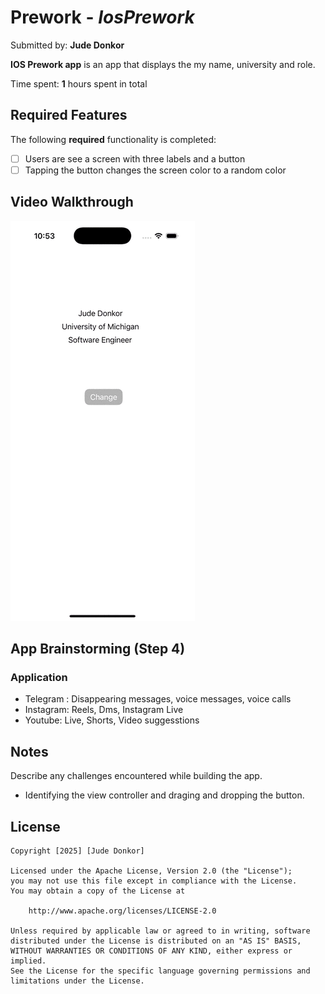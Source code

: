 # Prework - *IosPrework*

Submitted by: **Jude Donkor**

**IOS Prework app** is an app that displays the my name, university and role. 

Time spent: **1** hours spent in total

## Required Features

The following **required** functionality is completed:

- [ ] Users are see a screen with three labels and a button
- [ ] Tapping the button changes the screen color to a random color
 
## Video Walkthrough

<img src='demoPrework.gif' title='Video Walkthrough' width='' alt='Video Walkthrough' />

## App Brainstorming (Step 4)

### Application
 - Telegram : Disappearing messages, voice messages, voice calls
 - Instagram: Reels, Dms, Instagram Live
 - Youtube: Live, Shorts, Video suggesstions

## Notes

Describe any challenges encountered while building the app.
- Identifying the view controller and draging and dropping the button.



## License

    Copyright [2025] [Jude Donkor]

    Licensed under the Apache License, Version 2.0 (the "License");
    you may not use this file except in compliance with the License.
    You may obtain a copy of the License at

        http://www.apache.org/licenses/LICENSE-2.0

    Unless required by applicable law or agreed to in writing, software
    distributed under the License is distributed on an "AS IS" BASIS,
    WITHOUT WARRANTIES OR CONDITIONS OF ANY KIND, either express or implied.
    See the License for the specific language governing permissions and
    limitations under the License.
